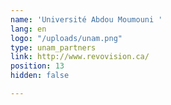 ```yaml
---
name: 'Université Abdou Moumouni '
lang: en
logo: "/uploads/unam.png"
type: unam_partners
link: http://www.revovision.ca/
position: 13
hidden: false

---
```


